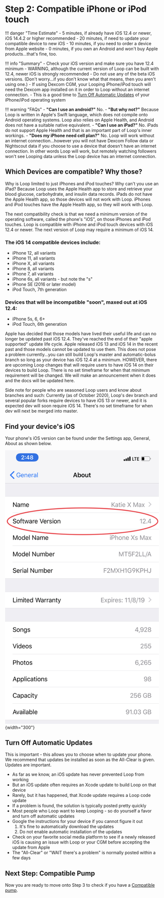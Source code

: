 # Step 2: Compatible iPhone or iPod touch

!!! danger "Time Estimate"
    - 5 minutes, if already have iOS 12.4 or newer, iOS 14.4.2 or higher recommended
    - 20 minutes, if need to update your compatible device to new iOS
    - 10 minutes, if you need to order a device from Apple website
    - 0 minutes, if you own an Android and won't buy Apple products...that's fine, too.

!!! info "Summary"
    - Check your iOS version and make sure you have 12.4 minimum
    - WARNING, although the current version of Loop can be built with 12.4, newer iOS is strongly recommended
    - Do not use any of the beta iOS versions. (Don't worry...if you don't know what that means, then you aren't using one.)
    - If using Dexcom CGM, your Looping iPhone/iPod touch will need the Dexcom app installed on it in order to Loop without an internet connection.
    - This is a good time to [Turn Off Automatic Updates](#turn-off-automatic-updates) of your iPhone/iPod operating system

!!! warning "FAQs"
    - **"Can I use an android?"** No.
    - **"But why not?"** Because Loop is written in Apple's Swift language, which does not compile onto Android operating systems.  Loop also relies on Apple Health, and Android does not have a suitable native equivalent.
    - **"Can I use an iPad?"** No. iPads do not support Apple Health and that is an important part of Loop's inner workings.
    - **"Does my iPhone need cell plan?"** No. Loop will work without an internet connection...however you will not have Dexcom Follow data or Nightscout data if you choose to use a device that doesn't have an internet connection. In other words Loop will work, but remotely watching followers won't see Looping data unless the Loop device has an internet connection.

## Which Devices are compatible? Why those?

Why is Loop limited to just iPhones and iPod touches? Why can't you use an iPad? Because Loop uses the Apple Health app to store and retrieve your blood glucose, carbohydrate, and insulin data records. iPads do not have the Apple Health app, so those devices will not work with Loop. iPhones and iPod touches have the Apple Health app, so they will work with Loop.

The next compatibility check is that we need a minimum version of the operating software, called the phone's "iOS", on those iPhones and iPod touches. Loop is compatible with iPhone and iPod touch devices with iOS 12.4 or newer. The next version of Loop may require a minimum of iOS 14.

### The iOS 14 compatible devices include:

- iPhone 12, all variants
- iPhone 11, all variants
- iPhone X, all variants
- iPhone 8, all variants
- iPhone 7, all variants
- iPhone 6s, all variants - but note the "s"
- iPhone SE (2016 or later model)
- iPod Touch, 7th generation

### Devices that will be incompatible "soon", maxed out at iOS 12.4:

- iPhone 5s, 6, 6+
- iPod Touch, 6th generation

Apple has decided that those models have lived their useful life and can no longer be updated past iOS 12.4. They've reached the end of their "apple supported" update life cycle. Apple released iOS 13 and iOS 14 in the recent past and those models cannot be updated to use them. This does not pose a problem currently...you can still build Loop's master and automatic-bolus branch so long as your device has iOS 12.4 at a minimum. HOWEVER, there are upcoming Loop changes that will require users to have iOS 14 on their devices to build Loop. There is no set timeframe for when that minimum requirement will be changed.  We will make an announcement when it does and the docs will be updated here.

Side note for people who are seasoned Loop users and know about branches and such: Currently (as of October 2020), Loop's dev branch and several popular forks require devices to have iOS 13 or newer, and it is expected dev will soon require iOS 14. There's no set timeframe for when dev will next be merged into master.

## Find your device's iOS

Your phone's iOS version can be found under the Settings app, General, About as shown below.

![img/ios.jpg](img/ios.jpg){width="300"}


## Turn Off Automatic Updates

This is important - this allows you to choose when to update your phone. We recommend that updates be installed as soon as the All-Clear is given.  Updates are important.

- As far as we know, an iOS update has never prevented Loop from working
- But an iOS update often requires an Xcode update to build Loop on that device
- Rarely, but it has happened, that Xcode update requires a Loop code update
- If a problem is found, the solution is typically posted pretty quickly
- Most people who Loop want to keep Looping - so do yourself a favor and turn off automatic updates
- Google the instructions for your device if you cannot figure it out
    1. It's fine to automatically download the updates
    1. Do not enable automatic installation of the updates
- Check on your favorite social media platform to see if a newly released iOS is causing an issue with Loop or your CGM before accepting the update from Apple
- The "All-Clear" or "WAIT there's a problem" is normally posted within a few days

## Next Step: Compatible Pump

Now you are ready to move onto Step 3 to check if you have a [Compatible pump](step3.md).
